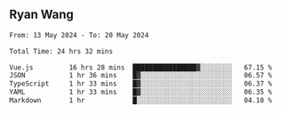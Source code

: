 ## Ryan Wang

<!--START_SECTION:waka-->

```txt
From: 13 May 2024 - To: 20 May 2024

Total Time: 24 hrs 32 mins

Vue.js         16 hrs 28 mins  ████████████████▓░░░░░░░░   67.15 %
JSON           1 hr 36 mins    █▓░░░░░░░░░░░░░░░░░░░░░░░   06.57 %
TypeScript     1 hr 33 mins    █▓░░░░░░░░░░░░░░░░░░░░░░░   06.37 %
YAML           1 hr 33 mins    █▓░░░░░░░░░░░░░░░░░░░░░░░   06.35 %
Markdown       1 hr            █░░░░░░░░░░░░░░░░░░░░░░░░   04.10 %
```

<!--END_SECTION:waka-->
